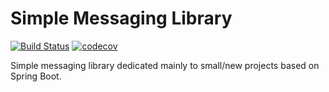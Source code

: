 # Simple Messaging Library

[![Build Status](https://travis-ci.com/DigitFaber/simple-messaging-library.svg?branch=master)](https://travis-ci.com/DigitFaber/simple-messaging-library) 
[![codecov](https://codecov.io/gh/DigitFaber/simple-messaging-library/branch/master/graph/badge.svg)](https://codecov.io/gh/DigitFaber/simple-messaging-library)

Simple messaging library dedicated mainly to small/new projects based on Spring Boot.
